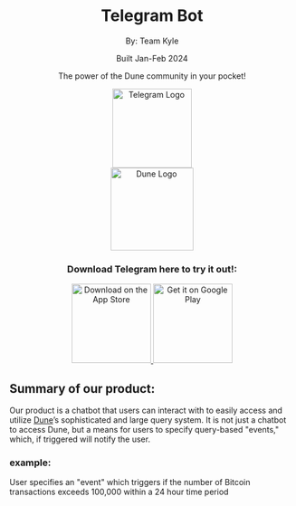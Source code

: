 <h1 align="center">Telegram Bot</h1> 
<div align="center">
  <p>By: Team Kyle</p>
  <p>Built Jan-Feb 2024</p>
  <p>The power of the Dune community in your pocket!</p>
  <div style="display: flex; align-items: center; justify-content: center; flex-direction: column;">
    <picture>
      <source srcset="https://upload.wikimedia.org/wikipedia/commons/thumb/8/82/Telegram_logo.svg/2048px-Telegram_logo.svg.png" media="(prefers-color-scheme: dark)">
      <source srcset="https://upload.wikimedia.org/wikipedia/commons/thumb/8/82/Telegram_logo.svg/2048px-Telegram_logo.svg.png" media="(prefers-color-scheme: light)">
      <img alt="Telegram Logo" src="https://upload.wikimedia.org/wikipedia/commons/thumb/8/82/Telegram_logo.svg/2048px-Telegram_logo.svg.png" width="140">
    </picture>
    <picture>
      <source srcset="https://github.com/adam-gill/tg_trading_bot/assets/81604772/1a2f2ecf-1758-414f-99e5-36c90c10ddff" media="(prefers-color-scheme: dark)">
      <source srcset="https://github.com/adam-gill/tg_trading_bot/assets/81604772/1a2f2ecf-1758-414f-99e5-36c90c10ddff" media="(prefers-color-scheme: light)">
      <img alt="Dune Logo" src="https://github.com/adam-gill/tg_trading_bot/assets/81604772/1a2f2ecf-1758-414f-99e5-36c90c10ddff" width="146">
    </picture>
  </div>
  <h3>Download Telegram here to try it out!:</h3>
</div>

<p align="center">
  <a href="https://apps.apple.com/us/app/telegram-messenger/id686449807">
    <img alt="Download on the App Store" title="App Store" src="http://i.imgur.com/0n2zqHD.png" width="140">
  </a>

  <a href="https://play.google.com/store/apps/details?id=org.telegram.messenger&hl=en_US&gl=US&pli=1">
    <img alt="Get it on Google Play" title="Google Play" src="http://i.imgur.com/mtGRPuM.png" width="140">
  </a>
</p>

## Summary of our product:
Our product is a chatbot that users can interact with to easily access and utilize [Dune](https://dune.com/)’s sophisticated and large query system. It is not just a chatbot to access Dune, but a means for users to specify query-based "events," which, if triggered will notify the user.
### example:
User specifies an "event" which triggers if the number of Bitcoin transactions exceeds 100,000 within a 24 hour time period
